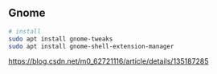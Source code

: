## Gnome

```bash
# install
sudo apt install gnome-tweaks
sudo apt install gnome-shell-extension-manager
```

<https://blog.csdn.net/m0_62721116/article/details/135187285>
